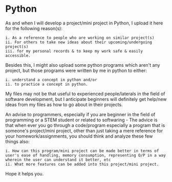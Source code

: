 # Python

As and when I will develop a project/mini project in Python, I upload it here for the following reason(s):

    i. As a reference to people who are working on similar project(s)
    ii. For others to take new ideas about their upcoming/undergoing project(s)
    iii. for my personal records & to keep my work safe & easily accessible.

Besides this, I might also upload some python programs which aren't any project, but those programs were written by me in python to either:

    i. understand a concept in python and/or
    ii. to practice a concept in python.

My files may not be that useful to experienced people/laterals in the field of software development, but I anticipate beginners will definitely get help/new ideas from my files as how to go about in their projects.

An advise to programmers, especially if you are beginner in the field of programming or a STEM student or related to softwaring - The advice is that when ever you go through a code/program especially a program that is someone's project/mini project, other than just taking a mere reference for your homework/assignments, you should think and analyze these few things also:

    i. How can this program/mini project can be made better in terms of user's ease of handling, memory consumption, representing O/P in a way wherein the user can understand it better, etc
    ii. What more features can be added into this project/mini project.

Hope it helps you.
